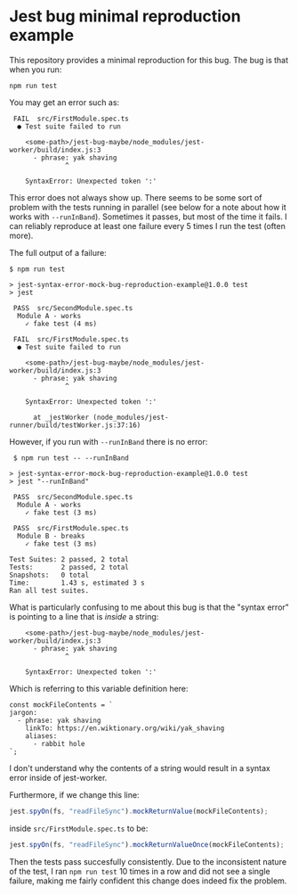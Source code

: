 # Jest bug minimal reproduction example

This repository provides a minimal reproduction for this bug. The bug is that when you run:

```
npm run test
```

You may get an error such as:

```
 FAIL  src/FirstModule.spec.ts
  ● Test suite failed to run

    <some-path>/jest-bug-maybe/node_modules/jest-worker/build/index.js:3
      - phrase: yak shaving
              ^

    SyntaxError: Unexpected token ':'
```

This error does not always show up. There seems to be some sort of problem with the tests running in parallel (see below for a note about how it works with `--runInBand`). Sometimes it passes, but most of the time it fails. I can reliably reproduce at least one failure every 5 times I run the test (often more).

The full output of a failure:

```
$ npm run test

> jest-syntax-error-mock-bug-reproduction-example@1.0.0 test
> jest

 PASS  src/SecondModule.spec.ts
  Module A - works
    ✓ fake test (4 ms)

 FAIL  src/FirstModule.spec.ts
  ● Test suite failed to run

    <some-path>/jest-bug-maybe/node_modules/jest-worker/build/index.js:3
      - phrase: yak shaving
              ^

    SyntaxError: Unexpected token ':'

      at _jestWorker (node_modules/jest-runner/build/testWorker.js:37:16)
```

However, if you run with `--runInBand` there is no error:

```
 $ npm run test -- --runInBand

> jest-syntax-error-mock-bug-reproduction-example@1.0.0 test
> jest "--runInBand"

 PASS  src/SecondModule.spec.ts
  Module A - works
    ✓ fake test (3 ms)

 PASS  src/FirstModule.spec.ts
  Module B - breaks
    ✓ fake test (3 ms)

Test Suites: 2 passed, 2 total
Tests:       2 passed, 2 total
Snapshots:   0 total
Time:        1.43 s, estimated 3 s
Ran all test suites.
```

What is particularly confusing to me about this bug is that the "syntax error" is pointing to a line that is _inside_ a string:

```
    <some-path>/jest-bug-maybe/node_modules/jest-worker/build/index.js:3
      - phrase: yak shaving
              ^

    SyntaxError: Unexpected token ':'
```

Which is referring to this variable definition here:

```
const mockFileContents = `
jargon:
  - phrase: yak shaving
    linkTo: https://en.wiktionary.org/wiki/yak_shaving
    aliases:
      - rabbit hole
`;
```

I don't understand why the contents of a string would result in a syntax error inside of jest-worker.

Furthermore, if we change this line:

```ts
jest.spyOn(fs, "readFileSync").mockReturnValue(mockFileContents);
```

inside `src/FirstModule.spec.ts` to be:

```ts
jest.spyOn(fs, "readFileSync").mockReturnValueOnce(mockFileContents);
```

Then the tests pass succesfully consistently. Due to the inconsistent nature of the test, I ran `npm run test` 10 times in a row and did not see a single failure, making me fairly confident this change does indeed fix the problem.
